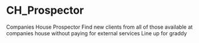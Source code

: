 # CH_Prospector
Companies House Prospector
Find new clients from all of those available at companies house without paying for external services
Line up for graddy
